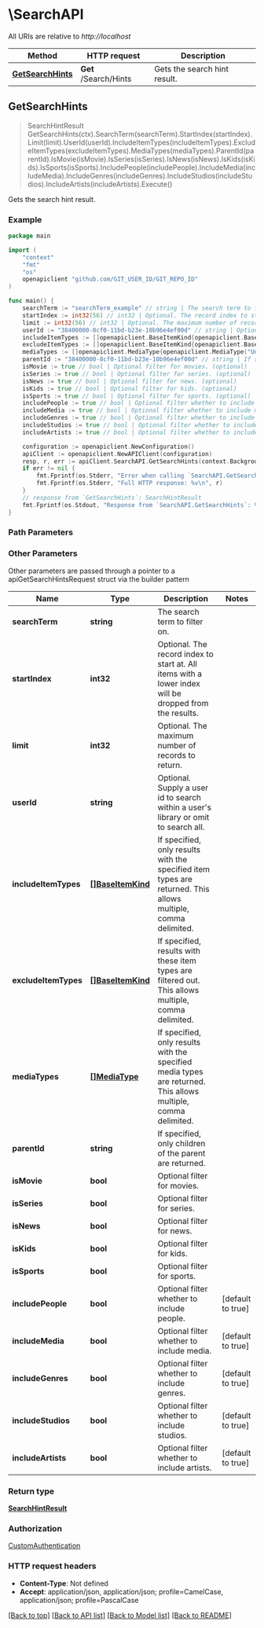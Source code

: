 # \SearchAPI

All URIs are relative to *http://localhost*

Method | HTTP request | Description
------------- | ------------- | -------------
[**GetSearchHints**](SearchAPI.md#GetSearchHints) | **Get** /Search/Hints | Gets the search hint result.



## GetSearchHints

> SearchHintResult GetSearchHints(ctx).SearchTerm(searchTerm).StartIndex(startIndex).Limit(limit).UserId(userId).IncludeItemTypes(includeItemTypes).ExcludeItemTypes(excludeItemTypes).MediaTypes(mediaTypes).ParentId(parentId).IsMovie(isMovie).IsSeries(isSeries).IsNews(isNews).IsKids(isKids).IsSports(isSports).IncludePeople(includePeople).IncludeMedia(includeMedia).IncludeGenres(includeGenres).IncludeStudios(includeStudios).IncludeArtists(includeArtists).Execute()

Gets the search hint result.

### Example

```go
package main

import (
	"context"
	"fmt"
	"os"
	openapiclient "github.com/GIT_USER_ID/GIT_REPO_ID"
)

func main() {
	searchTerm := "searchTerm_example" // string | The search term to filter on.
	startIndex := int32(56) // int32 | Optional. The record index to start at. All items with a lower index will be dropped from the results. (optional)
	limit := int32(56) // int32 | Optional. The maximum number of records to return. (optional)
	userId := "38400000-8cf0-11bd-b23e-10b96e4ef00d" // string | Optional. Supply a user id to search within a user's library or omit to search all. (optional)
	includeItemTypes := []openapiclient.BaseItemKind{openapiclient.BaseItemKind("AggregateFolder")} // []BaseItemKind | If specified, only results with the specified item types are returned. This allows multiple, comma delimited. (optional)
	excludeItemTypes := []openapiclient.BaseItemKind{openapiclient.BaseItemKind("AggregateFolder")} // []BaseItemKind | If specified, results with these item types are filtered out. This allows multiple, comma delimited. (optional)
	mediaTypes := []openapiclient.MediaType{openapiclient.MediaType("Unknown")} // []MediaType | If specified, only results with the specified media types are returned. This allows multiple, comma delimited. (optional)
	parentId := "38400000-8cf0-11bd-b23e-10b96e4ef00d" // string | If specified, only children of the parent are returned. (optional)
	isMovie := true // bool | Optional filter for movies. (optional)
	isSeries := true // bool | Optional filter for series. (optional)
	isNews := true // bool | Optional filter for news. (optional)
	isKids := true // bool | Optional filter for kids. (optional)
	isSports := true // bool | Optional filter for sports. (optional)
	includePeople := true // bool | Optional filter whether to include people. (optional) (default to true)
	includeMedia := true // bool | Optional filter whether to include media. (optional) (default to true)
	includeGenres := true // bool | Optional filter whether to include genres. (optional) (default to true)
	includeStudios := true // bool | Optional filter whether to include studios. (optional) (default to true)
	includeArtists := true // bool | Optional filter whether to include artists. (optional) (default to true)

	configuration := openapiclient.NewConfiguration()
	apiClient := openapiclient.NewAPIClient(configuration)
	resp, r, err := apiClient.SearchAPI.GetSearchHints(context.Background()).SearchTerm(searchTerm).StartIndex(startIndex).Limit(limit).UserId(userId).IncludeItemTypes(includeItemTypes).ExcludeItemTypes(excludeItemTypes).MediaTypes(mediaTypes).ParentId(parentId).IsMovie(isMovie).IsSeries(isSeries).IsNews(isNews).IsKids(isKids).IsSports(isSports).IncludePeople(includePeople).IncludeMedia(includeMedia).IncludeGenres(includeGenres).IncludeStudios(includeStudios).IncludeArtists(includeArtists).Execute()
	if err != nil {
		fmt.Fprintf(os.Stderr, "Error when calling `SearchAPI.GetSearchHints``: %v\n", err)
		fmt.Fprintf(os.Stderr, "Full HTTP response: %v\n", r)
	}
	// response from `GetSearchHints`: SearchHintResult
	fmt.Fprintf(os.Stdout, "Response from `SearchAPI.GetSearchHints`: %v\n", resp)
}
```

### Path Parameters



### Other Parameters

Other parameters are passed through a pointer to a apiGetSearchHintsRequest struct via the builder pattern


Name | Type | Description  | Notes
------------- | ------------- | ------------- | -------------
 **searchTerm** | **string** | The search term to filter on. | 
 **startIndex** | **int32** | Optional. The record index to start at. All items with a lower index will be dropped from the results. | 
 **limit** | **int32** | Optional. The maximum number of records to return. | 
 **userId** | **string** | Optional. Supply a user id to search within a user&#39;s library or omit to search all. | 
 **includeItemTypes** | [**[]BaseItemKind**](BaseItemKind.md) | If specified, only results with the specified item types are returned. This allows multiple, comma delimited. | 
 **excludeItemTypes** | [**[]BaseItemKind**](BaseItemKind.md) | If specified, results with these item types are filtered out. This allows multiple, comma delimited. | 
 **mediaTypes** | [**[]MediaType**](MediaType.md) | If specified, only results with the specified media types are returned. This allows multiple, comma delimited. | 
 **parentId** | **string** | If specified, only children of the parent are returned. | 
 **isMovie** | **bool** | Optional filter for movies. | 
 **isSeries** | **bool** | Optional filter for series. | 
 **isNews** | **bool** | Optional filter for news. | 
 **isKids** | **bool** | Optional filter for kids. | 
 **isSports** | **bool** | Optional filter for sports. | 
 **includePeople** | **bool** | Optional filter whether to include people. | [default to true]
 **includeMedia** | **bool** | Optional filter whether to include media. | [default to true]
 **includeGenres** | **bool** | Optional filter whether to include genres. | [default to true]
 **includeStudios** | **bool** | Optional filter whether to include studios. | [default to true]
 **includeArtists** | **bool** | Optional filter whether to include artists. | [default to true]

### Return type

[**SearchHintResult**](SearchHintResult.md)

### Authorization

[CustomAuthentication](../README.md#CustomAuthentication)

### HTTP request headers

- **Content-Type**: Not defined
- **Accept**: application/json, application/json; profile=CamelCase, application/json; profile=PascalCase

[[Back to top]](#) [[Back to API list]](../README.md#documentation-for-api-endpoints)
[[Back to Model list]](../README.md#documentation-for-models)
[[Back to README]](../README.md)

